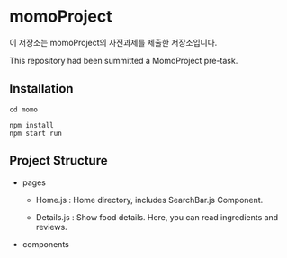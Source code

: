 # momoProject

이 저장소는 momoProject의 사전과제를 제출한 저장소입니다.

This repository had been summitted a MomoProject pre-task.

## Installation

```
cd momo

npm install
npm start run
```

## Project Structure

- pages

    - Home.js : Home directory, includes SearchBar.js Component.

    - Details.js : Show food details. Here, you can read ingredients and reviews.

- components
 

